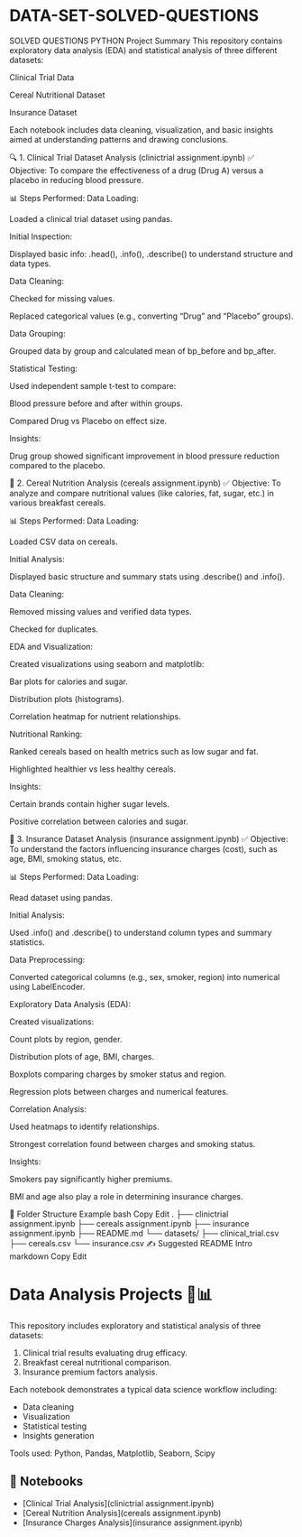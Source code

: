 # DATA-SET-SOLVED-QUESTIONS
SOLVED QUESTIONS PYTHON
Project Summary
This repository contains exploratory data analysis (EDA) and statistical analysis of three different datasets:

Clinical Trial Data

Cereal Nutritional Dataset

Insurance Dataset

Each notebook includes data cleaning, visualization, and basic insights aimed at understanding patterns and drawing conclusions.

🔍 1. Clinical Trial Dataset Analysis (clinictrial assignment.ipynb)
✅ Objective:
To compare the effectiveness of a drug (Drug A) versus a placebo in reducing blood pressure.

📊 Steps Performed:
Data Loading:

Loaded a clinical trial dataset using pandas.

Initial Inspection:

Displayed basic info: .head(), .info(), .describe() to understand structure and data types.

Data Cleaning:

Checked for missing values.

Replaced categorical values (e.g., converting “Drug” and “Placebo” groups).

Data Grouping:

Grouped data by group and calculated mean of bp_before and bp_after.

Statistical Testing:

Used independent sample t-test to compare:

Blood pressure before and after within groups.

Compared Drug vs Placebo on effect size.

Insights:

Drug group showed significant improvement in blood pressure reduction compared to the placebo.

🥣 2. Cereal Nutrition Analysis (cereals assignment.ipynb)
✅ Objective:
To analyze and compare nutritional values (like calories, fat, sugar, etc.) in various breakfast cereals.

📊 Steps Performed:
Data Loading:

Loaded CSV data on cereals.

Initial Analysis:

Displayed basic structure and summary stats using .describe() and .info().

Data Cleaning:

Removed missing values and verified data types.

Checked for duplicates.

EDA and Visualization:

Created visualizations using seaborn and matplotlib:

Bar plots for calories and sugar.

Distribution plots (histograms).

Correlation heatmap for nutrient relationships.

Nutritional Ranking:

Ranked cereals based on health metrics such as low sugar and fat.

Highlighted healthier vs less healthy cereals.

Insights:

Certain brands contain higher sugar levels.

Positive correlation between calories and sugar.

🧾 3. Insurance Dataset Analysis (insurance assignment.ipynb)
✅ Objective:
To understand the factors influencing insurance charges (cost), such as age, BMI, smoking status, etc.

📊 Steps Performed:
Data Loading:

Read dataset using pandas.

Initial Analysis:

Used .info() and .describe() to understand column types and summary statistics.

Data Preprocessing:

Converted categorical columns (e.g., sex, smoker, region) into numerical using LabelEncoder.

Exploratory Data Analysis (EDA):

Created visualizations:

Count plots by region, gender.

Distribution plots of age, BMI, charges.

Boxplots comparing charges by smoker status and region.

Regression plots between charges and numerical features.

Correlation Analysis:

Used heatmaps to identify relationships.

Strongest correlation found between charges and smoking status.

Insights:

Smokers pay significantly higher premiums.

BMI and age also play a role in determining insurance charges.

📁 Folder Structure Example
bash
Copy
Edit
.
├── clinictrial assignment.ipynb
├── cereals assignment.ipynb
├── insurance assignment.ipynb
├── README.md
└── datasets/
    ├── clinical_trial.csv
    ├── cereals.csv
    └── insurance.csv
✍️ Suggested README Intro
markdown
Copy
Edit
# Data Analysis Projects 🧠📊

This repository includes exploratory and statistical analysis of three datasets:
1. Clinical trial results evaluating drug efficacy.
2. Breakfast cereal nutritional comparison.
3. Insurance premium factors analysis.

Each notebook demonstrates a typical data science workflow including:
- Data cleaning
- Visualization
- Statistical testing
- Insights generation

Tools used: Python, Pandas, Matplotlib, Seaborn, Scipy

## 🔗 Notebooks
- [Clinical Trial Analysis](clinictrial assignment.ipynb)
- [Cereal Nutrition Analysis](cereals assignment.ipynb)
- [Insurance Charges Analysis](insurance assignment.ipynb)
